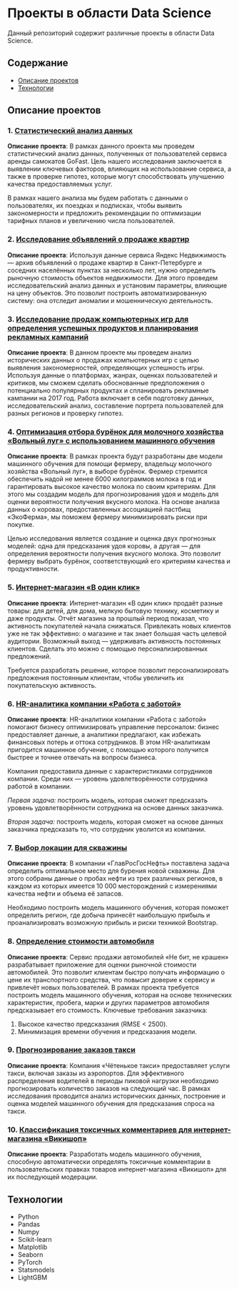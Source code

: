 # Проекты в области Data Science

Данный репозиторий содержит различные проекты в области Data Science.

## Содержание

- [Описание проектов](#описание-проектов)
- [Технологии](#технологии)

## Описание проектов

### 1. [Статистический анализ данных](https://github.com/iudinads/data-science-projects/blob/main/statistical%20data%20analysis.ipynb)

**Описание проекта**: В рамках данного проекта мы проведем статистический анализ данных, полученных от пользователей сервиса аренды самокатов GoFast. Цель нашего исследования заключается в выявлении ключевых факторов, влияющих на использование сервиса, а также в проверке гипотез, которые могут способствовать улучшению качества предоставляемых услуг.

В рамках нашего анализа мы будем работать с данными о пользователях, их поездках и подписках, чтобы выявить закономерности и предложить рекомендации по оптимизации тарифных планов и увеличению числа пользователей.

### 2. [Исследование объявлений о продаже квартир](https://github.com/iudinads/data-science-projects/blob/main/research%20data%20analysis.ipynb)

**Описание проекта**: Используя данные сервиса Яндекс Недвижимость — архив объявлений о продаже квартир в Санкт-Петербурге и соседних населённых пунктах за несколько лет, нужно определить рыночную стоимость объектов недвижимости. Для этого проведем исследовательский анализ данных и установим параметры, влияющие на цену объектов. Это позволит построить автоматизированную систему: она отследит аномалии и мошенническую деятельность.

### 3. [Исследование продаж компьютерных игр для определения успешных продуктов и планирования рекламных кампаний](https://github.com/iudinads/data-science-projects/blob/main/game_project.ipynb)

**Описание проекта**: В данном проекте мы проведем анализ исторических данных о продажах компьютерных игр с целью выявления закономерностей, определяющих успешность игры. Используя данные о платформах, жанрах, оценках пользователей и критиков, мы сможем сделать обоснованные предположения о потенциально популярных продуктах и спланировать рекламные кампании на 2017 год. Работа включает в себя подготовку данных, исследовательский анализ, составление портрета пользователей для разных регионов и проверку гипотез.

### 4. [Оптимизация отбора бурёнок для молочного хозяйства «Вольный луг» с использованием машинного обучения](https://github.com/iudinads/data-science-projects/blob/main/free_field_ml.ipynb)

**Описание проекта**: В рамках проекта будут разработаны две модели машинного обучения для помощи фермеру, владельцу молочного хозяйства «Вольный луг», в выборе бурёнок. Фермер стремится обеспечить надой не менее 6000 килограммов молока в год и гарантировать высокое качество молока по своим критериям. Для этого мы создадим модель для прогнозирования удоя и модель для оценки вероятности получения вкусного молока. На основе анализа данных о коровах, предоставленных ассоциацией пастбищ «ЭкоФерма», мы поможем фермеру минимизировать риски при покупке.

Целью исследования является создание и оценка двух прогнозных моделей: одна для предсказания удоя коровы, а другая — для определения вероятности получения вкусного молока. Это позволит фермеру выбрать бурёнок, соответствующий его критериям качества и продуктивности.

### 5. [Интернет-магазин «В один клик»](https://github.com/iudinads/data-science-projects/blob/main/one-click_store.ipynb)

**Описание проекта**: Интернет-магазин «В один клик» продаёт разные товары: для детей, для дома, мелкую бытовую технику, косметику и даже продукты. Отчёт магазина за прошлый период показал, что активность покупателей начала снижаться. Привлекать новых клиентов уже не так эффективно: о магазине и так знает большая часть целевой аудитории. Возможный выход — удерживать активность постоянных клиентов. Сделать это можно с помощью персонализированных предложений.

Требуется разработать решение, которое позволит персонализировать предложения постоянным клиентам, чтобы увеличить их покупательскую активность.

### 6. [HR-аналитика компании «Работа с заботой»](https://github.com/iudinads/data-science-projects/blob/main/hr.ipynb)

**Описание проекта**: HR-аналитики компании «Работа с заботой» помогают бизнесу оптимизировать управление персоналом: бизнес предоставляет данные, а аналитики предлагают, как избежать финансовых потерь и оттока сотрудников. В этом HR-аналитикам пригодится машинное обучение, с помощью которого получится быстрее и точнее отвечать на вопросы бизнеса.

Компания предоставила данные с характеристиками сотрудников компании. Среди них — уровень удовлетворённости сотрудника работой в компании. 

*Первая задача:* построить модель, которая сможет предсказать уровень удовлетворённости сотрудника на основе данных заказчика.

*Вторая задача:* построить модель, которая сможет на основе данных заказчика предсказать то, что сотрудник уволится из компании.

### 7. [Выбор локации для скважины](https://github.com/iudinads/data-science-projects/blob/main/wells.ipynb)

**Описание проекта**: В компании «ГлавРосГосНефть» поставлена задача определить оптимальное место для бурения новой скважины. Для этого собраны данные о пробах нефти из трех различных регионов, в каждом из которых имеется 10 000 месторождений с измерениями качества нефти и объема её запасов.

Необходимо построить модель машинного обучения, которая поможет определить регион, где добыча принесёт наибольшую прибыль и проанализировать возможную прибыль и риски техникой Bootstrap.

### 8. [Определение стоимости автомобиля](https://github.com/iudinads/data-science-projects/blob/main/auto.ipynb)

**Описание проекта**: Сервис продажи автомобилей «Не бит, не крашен» разрабатывает приложение для оценки рыночной стоимости автомобилей. Это позволит клиентам быстро получать информацию о цене их транспортного средства, что повысит доверие к сервису и привлечёт новых пользователей. В рамках проекта требуется построить модель машинного обучения, которая на основе технических характеристик, пробега, марки и других параметров автомобиля предсказывает его стоимость. Ключевые требования заказчика:

1) Высокое качество предсказания (RMSE < 2500).
2) Минимизация времени обучения и предсказания модели.

### 9. [Прогнозирование заказов такси](https://github.com/iudinads/data-science-projects/blob/main/taxi.ipynb)

**Описание проекта**: Компания «Чётенькое такси» предоставляет услуги такси, включая заказы из аэропортов. Для эффективного распределения водителей в периоды пиковой нагрузки необходимо прогнозировать количество заказов на следующий час. В рамках исследования проводится анализ исторических данных, построение и оценка моделей машинного обучения для предсказания спроса на такси.

### 10. [Классификация токсичных комментариев для интернет-магазина «Викишоп»](https://github.com/iudinads/data-science-projects/blob/main/wiki_text.ipynb)

**Описание проекта**: Разработать модель машинного обучения, способную автоматически определять токсичные комментарии в пользовательских правках товаров интернет-магазина «Викишоп» для их последующей модерации.

## Технологии

- Python
- Pandas
- Numpy
- Scikit-learn
- Matplotlib
- Seaborn
- PyTorch
- Statsmodels
- LightGBM
